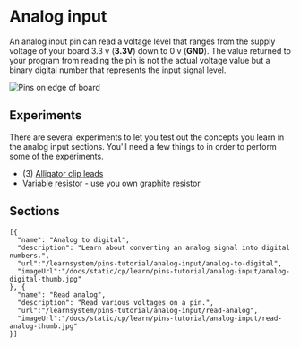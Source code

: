# Analog input

An analog input pin can read a voltage level that ranges from the supply voltage of your board 3.3 v (**3.3V**) down to 0 v (**GND**). The value returned to your program from reading the pin is not the actual voltage value but a binary digital number that represents the input signal level.

![Pins on edge of board](/static/cp/learn/pins-tutorial/analog-input/analog-input-header.jpg)

## Experiments

There are several experiments to let you test out the concepts you learn in the analog input sections. You'll need a few things to in order to perform some of the experiments. 

* (3) [Alligator clip leads](https://www.adafruit.com/product/1008)
* [Variable resistor](https://www.adafruit.com/product/562) - use you own [graphite resistor](/learnsystem/pins-tutorial/devices/make-a-resistor#input-resistor)

## Sections

```codecard
[{
  "name": "Analog to digital",
  "description": "Learn about converting an analog signal into digital numbers.",
  "url":"/learnsystem/pins-tutorial/analog-input/analog-to-digital",
  "imageUrl":"/docs/static/cp/learn/pins-tutorial/analog-input/analog-digital-thumb.jpg"
}, {
  "name": "Read analog",
  "description": "Read various voltages on a pin.",
  "url":"/learnsystem/pins-tutorial/analog-input/read-analog",
  "imageUrl":"/docs/static/cp/learn/pins-tutorial/analog-input/read-analog-thumb.jpg"
}]
```
